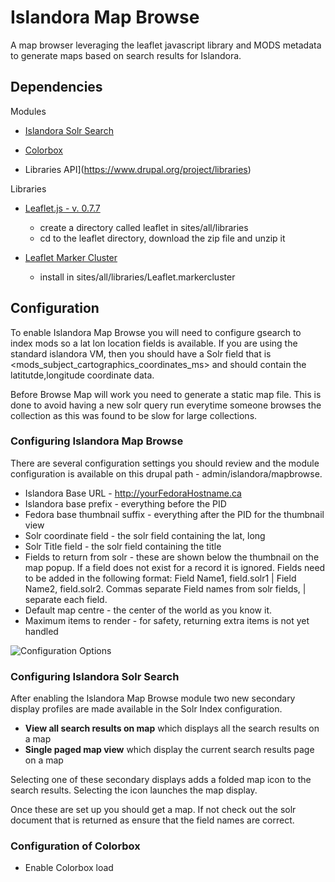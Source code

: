 # Islandora Map Browse

A map browser leveraging the leaflet javascript library and MODS metadata to generate maps based on search results for Islandora.

## Dependencies

Modules
* [Islandora Solr Search](http://github.com/islandora/islandora_solr_search)

* [Colorbox](https://www.drupal.org/project/colorbox)

* Libraries API](https://www.drupal.org/project/libraries)

Libraries
* [Leaflet.js - v. 0.7.7](http://leafletjs.com/download.html)
   * create a directory called leaflet in sites/all/libraries
   * cd to the leaflet directory, download the zip file and unzip it

* [Leaflet Marker Cluster](https://github.com/Leaflet/Leaflet.markercluster/tree/leaflet-0.7)
   * install in sites/all/libraries/Leaflet.markercluster

## Configuration

To enable Islandora Map Browse you will need to configure gsearch to index mods so a lat lon location fields is available.  If you are using the standard islandora VM, then you should have a Solr field that is <mods_subject_cartographics_coordinates_ms> and should contain the latitutde,longitude coordinate data.

Before Browse Map will work you need to generate a static map file.  This is done to avoid having a new solr query run everytime someone browses the collection as this was found to be slow for large collections.

### Configuring Islandora Map Browse

There are several configuration settings you should review and the module configuration is available on this drupal path - admin/islandora/mapbrowse.

* Islandora Base URL - http://yourFedoraHostname.ca
* Islandora base prefix - everything before the PID
* Fedora base thumbnail suffix - everything after the PID for the thumbnail view
* Solr coordinate field - the solr field containing the lat, long
* Solr Title field - the solr field containing the title
* Fields to return from solr - these are shown below the thumbnail on the map popup. If a field does not exist for a record it is ignored. Fields need to be added in the following format: Field Name1, field.solr1 | Field Name2, field.solr2. Commas separate Field names from solr fields, | separate each field.
* Default map centre - the center of the world as you know it.
* Maximum items to render - for safety, returning extra items is not yet handled  

![Configuration Options](https://raw.githubusercontent.com/jyobb/islandora_map_browse/master/islandora_map_browse_config.png "Configuration Options")


### Configuring Islandora Solr Search

After enabling the Islandora Map Browse module two new secondary display profiles are made available in the Solr Index configuration.

* **View all search results on map** which displays all the search results on a map
* **Single paged map view** which display the current search results page on a map

Selecting one of these secondary displays adds a folded map icon to the search results. Selecting the icon launches the map display.

Once these are set up you should get a map.  If not check out the solr document that is returned as ensure that the field names are correct.

### Configuration of Colorbox

* Enable Colorbox load 